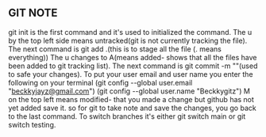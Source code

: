 ## GIT NOTE
git init is the first command and it's used to initialized the command.
The u by the top left side means untracked(git is not currently tracking the file).
The next command is git add .(this is to stage all the file (. means everything))
The u changes to A(means added- shows that all the files have been added to git tracking list).
The next command is git commit -m ""(used to safe your changes).
To put your user email and user name you enter the following on your terminal
(git config --global user.email "beckkyjayz@gmail.com")
(git config --global user.name "Beckkygitz") 
M on the top left means modified- that you made a change but github has not yet added save it. so for git to take note and save the changes, you go back to the last command.
To switch branches it's either git switch main or git switch testing.